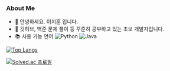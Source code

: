 ### About Me

+ 👋 안녕하세요. 이지훈 입니다.
+ 🌱 깃허브, 백준 문제 풀이 등 꾸준히 공부하고 있는 초보 개발자입니다.
+ 📚 사용 가능 언어 ![Python](https://img.shields.io/badge/Python-blue)
![Java](https://img.shields.io/badge/Java-orange)

[![Top Langs](https://github-readme-stats.vercel.app/api/top-langs/?username=200me&layout=compact&theme=white&langs_count=2)](https://github.com/anuraghazra/github-readme-stats)

[![Solved.ac 프로필](http://mazassumnida.wtf/api/v2/generate_badge?boj=200me)](https://solved.ac/200me)
